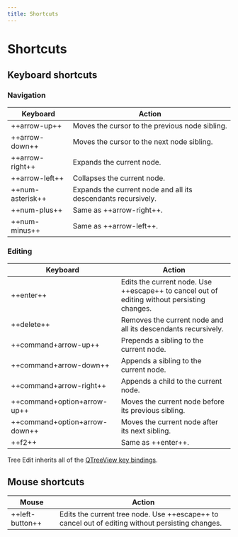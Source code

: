 ```yaml
---
title: Shortcuts
---
```


# Shortcuts

## Keyboard shortcuts

### Navigation

| Keyboard | Action |
|---|---|
| ++arrow-up++ | Moves the cursor to the previous node sibling. |
| ++arrow-down++ | Moves the cursor to the next node sibling. |
| ++arrow-right++ | Expands the current node. |
| ++arrow-left++ | Collapses the current node. |
| ++num-asterisk++ | Expands the current node and all its descendants recursively. |
| ++num-plus++ | Same as ++arrow-right++. |
| ++num-minus++ | Same as ++arrow-left++. |

### Editing

| Keyboard | Action |
|---|---|
| ++enter++ | Edits the current node. Use ++escape++ to cancel out of editing without persisting changes. |
| ++delete++ | Removes the current node and all its descendants recursively. |
| ++command+arrow-up++ | Prepends a sibling to the current node. |
| ++command+arrow-down++ | Appends a sibling to the current node. |
| ++command+arrow-right++ | Appends a child to the current node. |
| ++command+option+arrow-up++ | Moves the current node before its previous sibling. |
| ++command+option+arrow-down++ | Moves the current node after its next sibling. |
| ++f2++ | Same as ++enter++. |

Tree Edit inherits all of the [QTreeView key bindings](https://doc.qt.io/qt-6/qtreeview.html#key-bindings).

## Mouse shortcuts

| Mouse | Action |
|---|---|
| ++left-button++ | Edits the current tree node. Use ++escape++ to cancel out of editing without persisting changes. |
